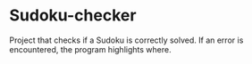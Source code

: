 # Sudoku-checker
Project that checks if a Sudoku is correctly solved.
If an error is encountered, the program highlights where.

